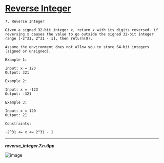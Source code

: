 # [Reverse Integer](https://leetcode.com/problems/reverse-integer/description/)

    7. Reverse Integer

    Given a signed 32-bit integer x, return x with its digits reversed. if reversing x causes the value to go outside the signed 32-bit integer range [-2^31, 2^31 - 1], then return(0).

    Assume the environment does not allow you to store 64-bit integers (signed or unsigned).

    Example 1:

    Input: x = 123
    Output: 321

    Example 2:

    Input: x = -123
    Output: -321

    Example 3:

    Input: x = 120
    Output: 21

    Constraints:

    -2^31 <= x <= 2^31 - 1
---
***reverse_integer.7.n.tlpp***

![image](https://github.com/user-attachments/assets/887537a5-cd61-48be-92c9-bb589de8f299)
